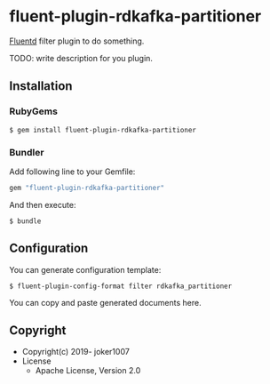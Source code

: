 # fluent-plugin-rdkafka-partitioner

[Fluentd](https://fluentd.org/) filter plugin to do something.

TODO: write description for you plugin.

## Installation

### RubyGems

```
$ gem install fluent-plugin-rdkafka-partitioner
```

### Bundler

Add following line to your Gemfile:

```ruby
gem "fluent-plugin-rdkafka-partitioner"
```

And then execute:

```
$ bundle
```

## Configuration

You can generate configuration template:

```
$ fluent-plugin-config-format filter rdkafka_partitioner
```

You can copy and paste generated documents here.

## Copyright

* Copyright(c) 2019- joker1007
* License
  * Apache License, Version 2.0
